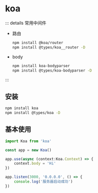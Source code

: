 # koa

::: details 常用中间件

- 路由

    ``` bash
    npm install @koa/router
    npm install @types/koa__router -D
    ```

- body

    ``` bash
    npm install koa-bodyparser
    npm install @types/koa-bodyparser -D
    ```


:::

## 安装

``` bash
npm install koa
npm install @types/koa -D
```



## 基本使用

```typescript
import Koa from 'koa'

const app = new Koa()

app.use(async (context:Koa.Context) => {
    context.body = 'Hi'
})

app.listen(3000, '0.0.0.0', () => {
    console.log('服务器启动成功')
})
```
